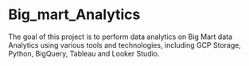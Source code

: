 # Big_mart_Analytics
The goal of this project is to perform data analytics on Big Mart  data Analytics using various tools and technologies, including GCP Storage, Python, BigQuery, Tableau and Looker Studio.
